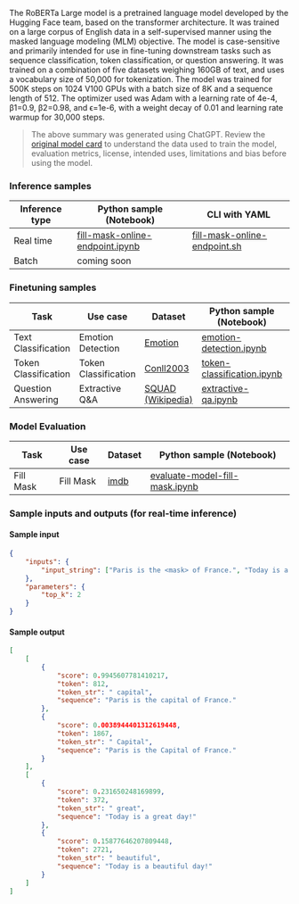 The RoBERTa Large model is a pretrained language model developed by the Hugging Face team, based on the transformer architecture. It was trained on a large corpus of English data in a self-supervised manner using the masked language modeling (MLM) objective. The model is case-sensitive and primarily intended for use in fine-tuning downstream tasks such as sequence classification, token classification, or question answering. It was trained on a combination of five datasets weighing 160GB of text, and uses a vocabulary size of 50,000 for tokenization. The model was trained for 500K steps on 1024 V100 GPUs with a batch size of 8K and a sequence length of 512. The optimizer used was Adam with a learning rate of 4e-4, β1=0.9, β2=0.98, and ϵ=1e-6, with a weight decay of 0.01 and learning rate warmup for 30,000 steps.

> The above summary was generated using ChatGPT. Review the [original model card](https://huggingface.co/roberta-large) to understand the data used to train the model, evaluation metrics, license, intended uses, limitations and bias before using the model.

### Inference samples

Inference type|Python sample (Notebook)|CLI with YAML
|--|--|--|
Real time|[fill-mask-online-endpoint.ipynb](https://aka.ms/azureml-infer-online-sdk-fill-mask)|[fill-mask-online-endpoint.sh](https://aka.ms/azureml-infer-online-cli-fill-mask)
Batch | coming soon


### Finetuning samples

Task|Use case|Dataset|Python sample (Notebook)|CLI with YAML
|---|--|--|--|--|
Text Classification|Emotion Detection|[Emotion](https://huggingface.co/datasets/dair-ai/emotion)|[emotion-detection.ipynb](https://aka.ms/azureml-ft-sdk-emotion-detection)|[emotion-detection.sh](https://aka.ms/azureml-ft-cli-emotion-detection)
Token Classification|Token Classification|[Conll2003](https://huggingface.co/datasets/conll2003)|[token-classification.ipynb](https://aka.ms/azureml-ft-sdk-token-classification)|[token-classification.sh](https://aka.ms/azureml-ft-cli-token-classification)
Question Answering|Extractive Q&A|[SQUAD (Wikipedia)](https://huggingface.co/datasets/squad)|[extractive-qa.ipynb](https://aka.ms/azureml-ft-sdk-extractive-qa)|[extractive-qa.sh](https://aka.ms/azureml-ft-cli-extractive-qa)


### Model Evaluation

|Task|Use case|Dataset|Python sample (Notebook)|
|---|--|--|--|
|Fill Mask|Fill Mask|[imdb](https://huggingface.co/datasets/imdb)|[evaluate-model-fill-mask.ipynb](https://aka.ms/azureml-eval-sdk-fill-mask/)|


### Sample inputs and outputs (for real-time inference)

#### Sample input
```json
{
    "inputs": {
        "input_string": ["Paris is the <mask> of France.", "Today is a <mask> day!"]
    },
    "parameters": {
        "top_k": 2
    }
}
```

#### Sample output
```json
[
    [
        {
            "score": 0.9945607781410217,
            "token": 812,
            "token_str": " capital",
            "sequence": "Paris is the capital of France."
        },
        {
            "score": 0.0038944401312619448,
            "token": 1867,
            "token_str": " Capital",
            "sequence": "Paris is the Capital of France."
        }
    ],
    [
        {
            "score": 0.231650248169899,
            "token": 372,
            "token_str": " great",
            "sequence": "Today is a great day!"
        },
        {
            "score": 0.15877646207809448,
            "token": 2721,
            "token_str": " beautiful",
            "sequence": "Today is a beautiful day!"
        }
    ]
]
```
